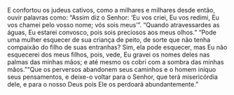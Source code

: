 ﻿E confortou os judeus cativos, como a milhares e milhares desde então, ouvir palavras como: “Assim diz o Senhor: ‘Eu vos criei, Eu vos redimi, Eu vos chamei pelo vosso nome; vós sois meus’”. “Quando atravessardes as águas, Eu estarei convosco, pois sois preciosos aos meus olhos.” “Pode uma mulher esquecer de sua criança de peito, de sorte que não tenha compaixão do filho de suas entranhas? Sim, ela pode esquecer, mas Eu não esquecerei dos meus filhos, pois, vede, Eu gravei os nomes deles nas palmas das minhas mãos; e até mesmo os cobri com a sombra das minhas mãos.”“Que os perversos abandonem seus caminhos e o homem iníquo seus pensamentos, e deixe-o voltar para o Senhor, que terá misericórdia  dele, e para o nosso Deus pois Ele os perdoará abundantemente.”